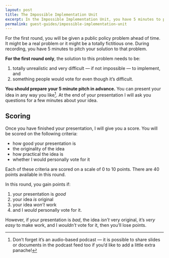 ```yaml
---
layout: post
title: The Impossible Implementation Unit
excerpt: In the Impossible Implementation Unit, you have 5 minutes to pitch a to solution a real or fictional public policy problem that won’t work but that everyone would vote for.
permalink: guest-guides/impossible-implementation-unit
---
```


For the first round, you will be given a public policy problem ahead of time. It might be a real problem or it might be a totally fictitious one. During recording, you have 5 minutes to pitch your solution to that problem. 

**For the first round only**, the solution to this problem needs to be:

1. totally unrealistic and very difficult — if not impossible — to implement, and 
2. something people would vote for even though it’s difficult. 

**You should prepare your 5 minute pitch in advance.** You can present your idea in any way you like[^1]. At the end of your presentation I will ask you questions for a few minutes about your idea. 

[^1]: Don’t forget it’s an audio-based podcast — it is possible to share slides or documents in the podcast feed too if you’d like to add a little extra panache!

## Scoring

Once you have finished your presentation, I will give you a score. You will be scored on the following criteria:

- how good your presentation is
- the originality of the idea
- how practical the idea is
- whether I would personally vote for it

Each of these criteria are scored on a scale of 0 to 10 points. There are 40 points available in this round.

In this round, you gain points if:

1. your presentation is *good*
2. your idea *is* original
3. your idea *won’t* work
4. and I *would* personally vote for it. 

However, if your presentation is *bad*, the idea *isn’t* very original, it’s *very easy* to make work, and I *wouldn’t* vote for it, then you’ll lose points.